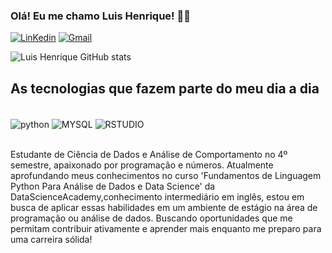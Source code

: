 ### Olá! Eu me chamo Luis Henrique! ✌🏻

[![LinKedin](https://img.shields.io/badge/LinkedIn-0077B5?style=for-the-badge&logo=linkedin&logoColor=white)](www.linkedin.com/in/luis-henrique-3b299a229)
[![Gmail](https://img.shields.io/badge/Gmail-D14836?style=for-the-badge&logo=gmail&logoColor=white)](seffrin369@gmail.com)


![Luis Henrique GitHub stats](https://github-readme-stats.vercel.app/api?username=LuisHenri6565&show_icons=true&theme=cobalt)

## As tecnologias que fazem parte do meu dia a dia
<div style = "display: inline_block"><br/>
    <img align = "center" alt = "python" src = "https://img.shields.io/badge/Python-14354C?style=for-the-badge&logo=python&logoColor=white">
    <img align = "center" alt = "MYSQL" src = "https://img.shields.io/badge/MySQL-00000F?style=for-the-badge&logo=mysql&logoColor=white">
    <img align = "center" alt = "RSTUDIO" src = "https://img.shields.io/badge/RStudio-75AADB?style=for-the-badge&logo=RStudio&logoColor=white">
</div><br/>

Estudante de Ciência de Dados e Análise de Comportamento no 4º semestre, apaixonado por programação e números. Atualmente aprofundando meus conhecimentos no curso 'Fundamentos de Linguagem Python Para Análise de Dados e Data Science' da DataScienceAcademy,conhecimento intermediário em inglês, estou em busca de aplicar essas habilidades em um ambiente de estágio na área de programação ou análise de dados. Buscando oportunidades que me permitam contribuir ativamente e aprender mais enquanto me preparo para uma carreira sólida!
